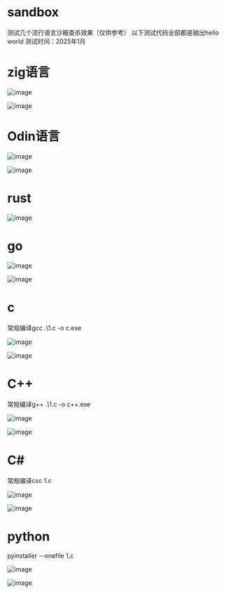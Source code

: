 # sandbox
测试几个流行语言沙箱查杀效果（仅供参考）
以下测试代码全部都是输出hello world
测试时间：2025年1月
# zig语言

![image](https://github.com/user-attachments/assets/713b8814-8cd5-4408-b310-29040ad2706a)


![image](https://github.com/user-attachments/assets/1e74c8c2-77d7-4e9b-875b-cdd8e38c969e)


# Odin语言

![image](https://github.com/user-attachments/assets/6e9abd5a-41aa-4903-88a1-1782d5e8355e)

![image](https://github.com/user-attachments/assets/9fb9c3eb-f89e-4fcd-aaa4-ad43a66e5e73)

# rust

![image](https://github.com/user-attachments/assets/dcb4d2d9-0acb-4fbe-8491-90d8895099ba)

# go

![image](https://github.com/user-attachments/assets/3d97dcd5-d546-4bae-aa7c-fb13c7bac5ef)

![image](https://github.com/user-attachments/assets/b4a24089-3b7b-4bb0-98b5-a4c88be63267)

# c

常规编译gcc .\1.c -o c.exe

![image](https://github.com/user-attachments/assets/19d531a2-0fb8-4467-b482-203614ae3356)


![image](https://github.com/user-attachments/assets/faa84110-f13b-4d0e-9f44-312208b44e06)

# C++

常规编译g++ .\1.c -o c++.exe

![image](https://github.com/user-attachments/assets/c364b1ce-b5a6-4bde-b829-0f09e251ddfd)

![image](https://github.com/user-attachments/assets/005ec7ff-2378-4d6f-9142-b50cfd5d5a6d)

# C#

常规编译csc 1.c

![image](https://github.com/user-attachments/assets/8bb366f7-6e74-4215-9c7d-b79ae762ec85)


![image](https://github.com/user-attachments/assets/8f8c5994-33f7-4ffd-adea-66aa07122fbd)

# python

pyinstaller --onefile 1.c

![image](https://github.com/user-attachments/assets/b0f7d8de-9e66-4e13-847d-f3a50df1487a)

![image](https://github.com/user-attachments/assets/9c235b41-6a24-4077-babc-c6e79da9ee56)
